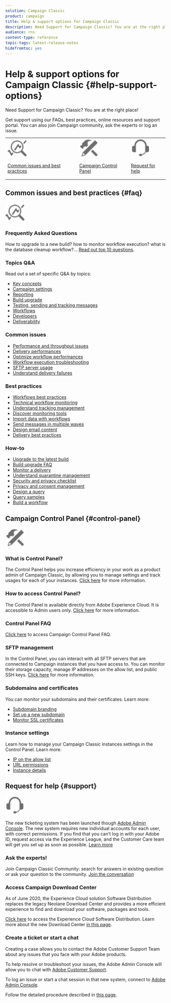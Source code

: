 ```yaml
---
solution: Campaign Classic
product: campaign
title: Help & support options for Campaign Classic 
description: Need Support for Campaign Classic? You are at the right place!
audience: rns
content-type: reference
topic-tags: latest-release-notes
hidefromtoc: yes
---
```


# Help & support options for Campaign Classic {#help-support-options}

Need Support for Campaign Classic? You are at the right place!

Get support using our FAQs, best practices, online resources and support portal. You can also join Campaign community, ask the experts or log an issue.

<table>
    <tr>
        <td><img src="platform/using/assets/do-not-localize/icon-faq.svg" width="60px"><p><a href="#faq">Common issues and best practices</a></p></td>
        <td><img src="platform/using/assets/do-not-localize/icon-control-panel.svg" width="60px"><p><a href="#control-panel">Campaign Control Panel</a></p></td>
        <td><img src="platform/using/assets/do-not-localize/icon-support.svg" width="60px"><p><a href="#support">Request for help</a></p></td>
    </tr>
</table>

## Common issues and best practices {#faq}

<img src="platform/using/assets/do-not-localize/icon-faq.svg" width="60px">

### Frequently Asked Questions

How to upgrade to a new build? how to monitor workflow execution? what is the database cleanup workflow?... [Read out top 10 questions](platform/using/common-questions.md).

### Topics Q&A

Read out a set of specific Q&A by topics:

* [Key concepts](platform/using/faq-key-concepts.md)
* [Campaign settings](platform/using/faq-campaign-config.md)
* [Reporting](platform/using/faq-reporting.md)
* [Build upgrade](platform/using/faq-build-upgrade.md)
* [Testing, sending and tracking messages](platform/using/faq-messages.md)
* [Workflows](platform/using/faq-workflows.md)
* [Developers](platform/using/faq-developers.md)
* [Deliverability](delivery/using/monitoring-deliverability.md)

### Common issues

* [Performance and throughput issues](production/using/performance-and-throughput-issues.md)
* [Delivery performances](delivery/using/delivery-performances.md)
* [Optimize workflow performances](workflow/using/workflow-best-practices.md)
* [Workflow execution troubleshooting](workflow/using/monitoring-workflow-execution.md)
* [SFTP server usage](platform/using/sftp-server-usage.md)
* [Understand delivery failures](delivery/using/understanding-delivery-failures.md)

### Best practices

* [Workflows best practices](workflow/using/workflow-best-practices.md)
* [Technical workflow monitoring](workflow/using/monitoring-technical-workflows.md)
* [Understand tracking management](delivery/using/about-message-tracking.md)
* [Discover monitoring tools](production/using/monitoring-guidelines.md)
* [Import data with workflows](platform/using/import-export-workflows.md)
* [Send messages in multiple waves ](delivery/using/steps-sending-the-delivery.md)
* [Design email content](delivery/using/defining-the-email-content.md)
* [Delivery best practices](delivery/using/delivery-best-practices.md)

### How-to

* [Upgrade to the latest build](production/using/build-upgrade.md)
* [Build upgrade FAQ](platform/using/faq-build-upgrade.md)
* [Monitor a delivery](delivery/using/about-delivery-monitoring.md)
* [Understand quarantine management](delivery/using/understanding-quarantine-management.md)
* [Security and privacy checklist](installation/using/get-started-security-privacy.md)
* [Privacy and consent management](platform/using/privacy-management.md)
* [Design a query](platform/using/steps-to-create-a-query.md)
* [Query samples](workflow/using/querying-recipient-table.md)
* [Build a workflow](workflow/using/building-a-workflow.md)

## Campaign Control Panel {#control-panel}

<img src="platform/using/assets/do-not-localize/icon-control-panel.svg" width="60px">

### What is Control Panel?

The Control Panel helps you increase efficiency in your work as a product admin of Campaign Classic, by allowing you to manage settings and track usages for each of your instances.
[Click here](https://docs.adobe.com/content/hecontrol-panel/using/discover-control-panel/key-features.html) for more information.

### How to access Control Panel?

The Control Panel is available directly from Adobe Experience Cloud. It is accessible to Admin users only. [Click here](https://docs.adobe.com/content/hecontrol-panel/using/discover-control-panel/accessing-control-panel.html) for more information.

### Control Panel FAQ

[Click here](https://docs.adobe.com/content/hecontrol-panel/using/faq.html) to access Campaign Control Panel FAQ.

### SFTP management

In the Control Panel, you can interact with all SFTP servers that are connected to Campaign instances that you have access to. You can monitor their storage capacity, manage IP addresses on the allow list, and public SSH keys. [Click here](https://docs.adobe.com/content/hecontrol-panel/using/sftp-management/about-sftp-management.html) for more information.

### Subdomains and certificates

You can monitor your subdomains and their certificates. Learn more:
* [Subdomain branding](https://docs.adobe.com/content/hecontrol-panel/using/subdomains-and-certificates/subdomains-branding.html)
* [Set up a new subdomain](https://docs.adobe.com/content/hecontrol-panel/using/subdomains-and-certificates/setting-up-new-subdomain.html)
* [Monitor SSL certificates](https://docs.adobe.com/content/hecontrol-panel/using/subdomains-and-certificates/renewing-subdomain-certificate.html)

### Instance settings

Learn how to manage your Campaign Classic instances settings in the Control Panel. Learn more:
* [IP on the allow list](https://docs.adobe.com/content/hecontrol-panel/using/instances-settings/ip-whitelisting-instance-access.html)
* [URL permissions](https://docs.adobe.com/content/hecontrol-panel/using/instances-settings/url-permissions.html)
* [Instance details](https://docs.adobe.com/content/hecontrol-panel/using/instances-settings/instance-details.html)

## Request for help {#support}

<img src="platform/using/assets/do-not-localize/icon-support.svg" width="60px">

The new ticketing system has been launched though [Adobe Admin Console](https://adminconsole.adobe.com/overview). The new system requires new individual accounts for each user, with correct permissions. If you find that you can’t log in with your Adobe ID, request access via the Experience League, and the Customer Care team will get you set up as soon as possible. [Learn more](https://helpx.adobe.com/enterprise/using/support-for-experience-cloud.html)

### Ask the experts!

Join Campaign Classic Community: search for answers in existing question or ask your question to the community. [Join the conversation](https://experienceleaguecommunities.adobe.cadobe-campaign-classic/ct-p/adobe-campaign-classic-community)

### Access Campaign Download Center

As of June 2020, the Experience Cloud solution Software Distribution replaces the legacy Neolane Download Center and provides a more efficient experience to find and download your software, packages and tools. 

[Click here](https://experience.adobe.com/#/downloads/content/software-distributicampaign.html) to access the Experience Cloud Software Distribution.
Learn more about the new Download Center [in this page](https://docs.adobe.com/content/heexperience-cloud/software-distribution/home.html).

### Create a ticket or start a chat

Creating a case allows you to contact the Adobe Customer Support Team about any issues that you face with your Adobe products.

To help resolve or troubleshoot your issues, the Adobe Admin Console will allow you to chat with [Adobe Customer Support](https://adminconsole.adobe.com/overview).

To log an issue or start a chat session in that new system, connect to [Adobe Admin Console](https://adminconsole.adobe.com/overview).

Follow the detailed procedure described in [this page](https://helpx.adobe.com/enterprise/using/support-for-experience-cloud.html).
